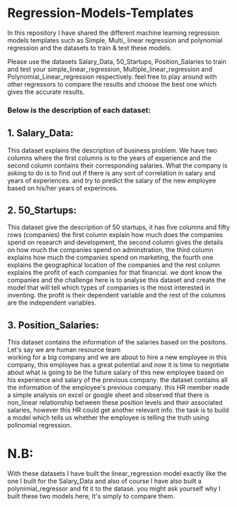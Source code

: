 # Regression-Models-Templates
In this repository I have shared the different machine learning regression models templates such as Simple, Multi_ linear regression and polynomial regression and the datasets to train &amp; test these models.

Please use the datasets Salary_Data, 50_Startups, Position_Salaries to train and test your simple_linear_regression, Multiple_linear_regression and Polynomial_Linear_regression respectively. feel free to play around with other regressors to compare the results and choose the best one which gives the accurate results.

### Below is the description of each dataset:

## 1. Salary_Data: 
This dataset explains the description of business problem. We have two columns where the first columns is to the years of experience and the second column contains their corresponding salaries. What the company is asking to do is to find out if there is any sort of correlation in salary and years of experiences. and try to predict the salary of the new employee based on his/her years of experinces.

## 2. 50_Startups:
This dataset give the description of 50 startups, it has five columns and fifty rows (companies) the first column explain                 how much does the companies spend on research and development, the second column gives the details on how much the                       companies spend on adminstration, the third column explains how much the companies spend on marketing, the fourth one                     explains the geographical location of the companies and the rest column explains the profit of each companies for that                   financial. we dont know the companies  and the challenge here is to analyse this dataset and create the model that will                   tell which types of companies is the most interested in inventing. the profit is their dependent variable and the rest of                 the columns are the independent variables.

## 3.  Position_Salaries: 
This dataset contains the information of the salaries based on the positons. Let's say we are human resource team  
working for a big company and we are about to hire a new employee in this company, this employee has a great potential and now it is time to negotiate about what is going to be the future salary of this new employee based on his experience and  salary of the previous company. the dataset contains all the information of the employee's previous company. this HR member made a simple analysis on excel or google sheet and observed that there is non_linear relationship between these position levels and their associated salaries, however this HR could get another relevant info. the task is to build a model which tells us whether the employee is telling the truth using polinomial regression. 
# N.B: 
With these datasets I have built the linear_regression model exactly like the one I built for the Salary_Data and also of course I have also built a polynimial_regressor and fit it to the datase. you might ask yourself why I built these two models here; It's simply to compare them.

